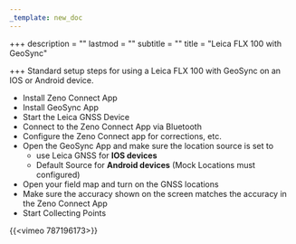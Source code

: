 ```yaml
---
_template: new_doc
---
```


+++
description = ""
lastmod = ""
subtitle = ""
title = "Leica FLX 100 with GeoSync"

+++
Standard setup steps for using a Leica FLX 100 with GeoSync on an IOS or Android device.

* Install Zeno Connect App
* Install GeoSync App
* Start the Leica GNSS Device
* Connect to the Zeno Connect App via Bluetooth
* Configure the Zeno Connect app for corrections, etc.
* Open the GeoSync App and make sure the location source is set to
  * use Leica GNSS for **IOS devices**
  * Default Source for **Android devices** (Mock Locations must configured)
* Open your field map and turn on the GNSS locations
* Make sure the accuracy shown on the screen matches the accuracy in the Zeno Connect App
* Start Collecting Points

{{<vimeo 787196173>}}
